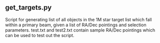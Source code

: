 ## get_targets.py
Script for generating list of all objects in the 1M star target list which fall within a primary beam, given a list of RA/Dec pointings and selection parameters.
test.txt and test2.txt contain sample RA/Dec pointings which can be used to test out the script.
